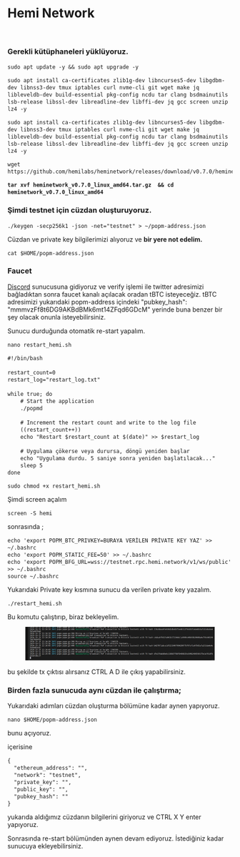 # Hemi Network

<figure><img src="https://pbs.twimg.com/media/GXws9xzXoAA5XTX?format=jpg&#x26;name=large" alt=""><figcaption></figcaption></figure>

### Gerekli kütüphaneleri yüklüyoruz.

```
sudo apt update -y && sudo apt upgrade -y
```

```
sudo apt install ca-certificates zlib1g-dev libncurses5-dev libgdbm-dev libnss3-dev tmux iptables curl nvme-cli git wget make jq libleveldb-dev build-essential pkg-config ncdu tar clang bsdmainutils lsb-release libssl-dev libreadline-dev libffi-dev jq gcc screen unzip lz4 -y
```

```
sudo apt install ca-certificates zlib1g-dev libncurses5-dev libgdbm-dev libnss3-dev tmux iptables curl nvme-cli git wget make jq libleveldb-dev build-essential pkg-config ncdu tar clang bsdmainutils lsb-release libssl-dev libreadline-dev libffi-dev jq gcc screen unzip lz4 -y
```

```
wget https://github.com/hemilabs/heminetwork/releases/download/v0.7.0/heminetwork_v0.7.0_linux_amd64.tar.gz 
```

<pre><code><strong>tar xvf heminetwork_v0.7.0_linux_amd64.tar.gz  &#x26;&#x26; cd heminetwork_v0.7.0_linux_amd64
</strong></code></pre>

### Şimdi testnet için cüzdan oluşturuyoruz.

```
./keygen -secp256k1 -json -net="testnet" > ~/popm-address.json
```

Cüzdan ve private key bilgilerimizi alıyoruz ve **bir yere not edelim.**

```
cat $HOME/popm-address.json
```

### Faucet

[Discord](https://discord.com/invite/hemixyz) sunucusuna gidiyoruz ve verify işlemi ile twitter adresimizi bağladıktan sonra faucet kanalı açılacak oradan tBTC isteyeceğiz. tBTC adresimizi yukarıdaki popm-address içindeki "pubkey\_hash": "mmmvzFf8t6DG9AKBdBMk6mt14ZFqd6GDcM" yerinde buna benzer bir şey olacak onunla isteyebilirsiniz.

Sunucu durduğunda otomatik re-start yapalım.

```
nano restart_hemi.sh
```

```
#!/bin/bash

restart_count=0
restart_log="restart_log.txt"

while true; do
    # Start the application
    ./popmd

    # Increment the restart count and write to the log file
    ((restart_count++))
    echo "Restart $restart_count at $(date)" >> $restart_log

    # Uygulama çökerse veya durursa, döngü yeniden başlar
    echo "Uygulama durdu. 5 saniye sonra yeniden başlatılacak..."
    sleep 5
done
```

```
sudo chmod +x restart_hemi.sh
```

Şimdi screen açalım

```
screen -S hemi
```

sonrasında ;

```
echo 'export POPM_BTC_PRIVKEY=BURAYA VERİLEN PRİVATE KEY YAZ' >> ~/.bashrc
echo 'export POPM_STATIC_FEE=50' >> ~/.bashrc
echo 'export POPM_BFG_URL=wss://testnet.rpc.hemi.network/v1/ws/public' >> ~/.bashrc
source ~/.bashrc
```

Yukarıdaki Private key kısmına sunucu da verilen private key yazalım.

```
./restart_hemi.sh
```

Bu komutu çalıştırıp, biraz bekleyelim.

<figure><img src="../.gitbook/assets/Ekran görüntüsü 2024-10-15 151513.png" alt=""><figcaption></figcaption></figure>

bu şekilde tx çıktısı alırsanız CTRL A D ile çıkış yapabilirsiniz.

### Birden fazla sunucuda aynı cüzdan ile çalıştırma;

Yukarıdaki adımları cüzdan oluşturma bölümüne kadar aynen yapıyoruz.

```
nano $HOME/popm-address.json
```

bunu açıyoruz.

içerisine

```
{
  "ethereum_address": "",
  "network": "testnet",
  "private_key": "",
  "public_key": "",
  "pubkey_hash": ""
}
```

yukarıda aldığımız cüzdanın bilgilerini giriyoruz ve CTRL X Y enter yapıyoruz.

Sonrasında re-start bölümünden aynen devam ediyoruz. İstediğiniz kadar sunucuya ekleyebilirsiniz.

